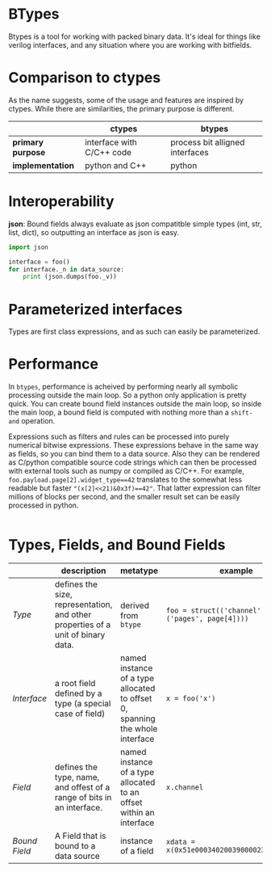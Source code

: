 # BTypes

Btypes is a tool for working with packed binary data. It's ideal for things like verilog interfaces, and any situation where you are working with bitfields.

# Comparison to ctypes
As the name suggests, some of the usage and features are inspired by ctypes. While there are similarities, the primary purpose is different.

|    | ctypes | btypes |
|----|--------|-------|
| **primary purpose** | interface with C/C++ code  | process bit alligned interfaces  |
| **implementation** | python and C++ | python |


# Interoperability

**json**: Bound fields always evaluate as json compatitble simple types (int, str, list, dict), so outputting an interface as json is easy.
``` python
import json

interface = foo()
for interface._n in data_source:
    print (json.dumps(foo._v))
```

# Parameterized interfaces

Types are first class expressions, and as such can easily be parameterized.

# Performance

In `btypes`, performance is acheived by performing nearly all symbolic processing outside the main loop. So a python only application is pretty quick. You can create bound field instances outside the main loop, so inside the main loop, a bound field is computed with nothing more than a `shift-and` operation.

Expressions such as filters and rules can be processed into purely numerical bitwise expressions. These expressions behave in the same way as fields, so you can bind them to a data source. Also they can be rendered as C/python compatible source code strings which can then be processed with external tools such as numpy or compiled as C/C++. For example, `foo.payload.page[2].widget_type==42` translates to the somewhat less readable but faster `"(x[2]<<21)&0x3f)==42"`. That latter expression can filter millions of blocks per second, and the smaller result set can be easily processed in python. 

``` python

```

# Types, Fields, and Bound Fields


| | description | metatype  | example |
|--|--|--|--|
| *Type* | defines the size, representation, and other properties of a unit of binary data. | derived from `btype` | `foo = struct(('channel', uint(3)), ('pages', page[4]))) `| 
| *Interface* | a root field defined by a type (a special case of field) | named instance of a type allocated to offset 0, spanning the whole interface | `x = foo('x')` |
| *Field* | defines the type, name, and offest of a range of bits in an interface. | named instance of a type allocated to an offset within an interface | `x.channel` |
| *Bound Field* | A Field that is bound to a data source | instance of a field | `xdata = x(0x51e00034020039000023400020023)` |
